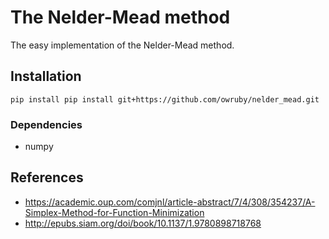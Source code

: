 # The Nelder-Mead method

The easy implementation of the Nelder-Mead method.

## Installation

```
pip install pip install git+https://github.com/owruby/nelder_mead.git
```

### Dependencies

- numpy

## References

- https://academic.oup.com/comjnl/article-abstract/7/4/308/354237/A-Simplex-Method-for-Function-Minimization
- http://epubs.siam.org/doi/book/10.1137/1.9780898718768